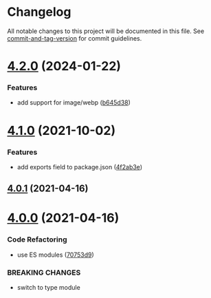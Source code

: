 # Changelog

All notable changes to this project will be documented in this file. See [commit-and-tag-version](https://github.com/absolute-version/commit-and-tag-version) for commit guidelines.

# [4.2.0](https://github.com/dmnsgn/canvas-screenshot/compare/v4.1.0...v4.2.0) (2024-01-22)


### Features

* add support for image/webp ([b645d38](https://github.com/dmnsgn/canvas-screenshot/commit/b645d38355a6fe227691848fd14b419569c09d7f))



# [4.1.0](https://github.com/dmnsgn/canvas-screenshot/compare/v4.0.1...v4.1.0) (2021-10-02)


### Features

* add exports field to package.json ([4f2ab3e](https://github.com/dmnsgn/canvas-screenshot/commit/4f2ab3e4a14eec85105b90b6516a21ea647f836c))



## [4.0.1](https://github.com/dmnsgn/canvas-screenshot/compare/v4.0.0...v4.0.1) (2021-04-16)



# [4.0.0](https://github.com/dmnsgn/canvas-screenshot/compare/v3.0.0...v4.0.0) (2021-04-16)


### Code Refactoring

* use ES modules ([70753d9](https://github.com/dmnsgn/canvas-screenshot/commit/70753d9641d727d58723a8c440186a6bcaf65bbd))


### BREAKING CHANGES

* switch to type module
